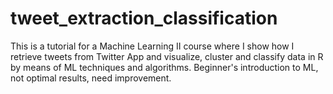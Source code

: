 # tweet_extraction_classification
This is a tutorial for a Machine Learning II course where I show how I retrieve tweets from Twitter App and visualize, cluster and classify data in R by means of ML techniques and algorithms. Beginner's introduction to ML, not optimal results, need improvement.
